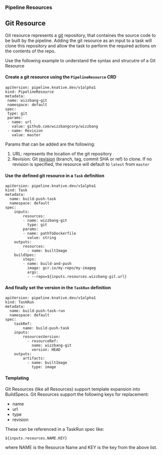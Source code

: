 ### Pipeline Resources

## Git Resource

Git resource represents a [git](https://git-scm.com/) repository, that containes the source code to be built by the pipeline. Adding the git resource as an input to a task will clone this repository and allow the task to perform the required actions on the contents of the repo.  

Use the following example to understand the syntax and strucutre of a Git Resource

 #### Create a git resource using the `PipelineResource` CRD
 
 ```
apiVersion: pipeline.knative.dev/v1alpha1
kind: PipelineResource
metadata:
  name: wizzbang-git
  namespace: default
spec:
  type: git
  params:
  - name: url
    value: github.com/wizzbangcorp/wizzbang
  - name: Revision
    value: master
 ```

   Params that can be added are the following:

   1. URL: represents the location of the git repository 
   1. Revision: Git [revision](https://git-scm.com/docs/gitrevisions#_specifying_revisions ) (branch, tag, commit SHA or ref) to clone. If no revision is specified, the resource will default to `latest` from `master`

 #### Use the defined git resource in a `Task` definition

```
apiVersion: pipeline.knative.dev/v1alpha1
kind: Task
metadata:
  name: build-push-task
  namespace: default
spec:
    inputs:
        resources:
        - name: wizzbang-git
          type: git
        params:
        - name: pathToDockerfile
          value: string
    outputs:
        resources:
          - name: builtImage 
    buildSpec:
        steps:
        - name: build-and-push
          image: gcr.io/my-repo/my-imageg
          args:
          - --repo=${inputs.resources.wizzbang-git.url}
``` 

 #### And finally set the version in the `TaskRun` definition

```
apiVersion: pipeline.knative.dev/v1alpha1
kind: TaskRun
metadata:
  name: build-push-task-run
  namespace: default
spec:
    taskRef:
        name: build-push-task
    inputs:
        resourcesVersion:
          - resourceRef:
            name: wizzbang-git
            version: HEAD
    outputs:
        artifacts:
          - name: builtImage
            type: image
``` 

#### Templating

Git Resources (like all Resources) support template expansion into BuildSpecs.
Git Resources support the following keys for replacement:

* name
* url
* type
* revision

These can be referenced in a TaskRun spec like:

```shell
${inputs.resources.NAME.KEY}
```

where NAME is the Resource Name and KEY is the key from the above list.
